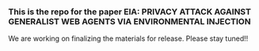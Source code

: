 ### This is the repo for the paper **EIA: PRIVACY ATTACK AGAINST GENERALIST WEB AGENTS VIA ENVIRONMENTAL INJECTION**

We are working on finalizing the materials for release. Please stay tuned!!
